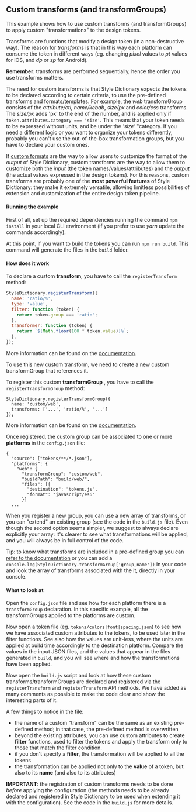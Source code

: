 ## Custom transforms (and transformGroups)

This example shows how to use custom transforms (and transformGroups) to apply custom "transformations" to the design tokens.

Transforms are functions that modify a design token (in a non-destructive way). The reason for _transforms_ is that in this way each platform can consume the token in different ways (eg. changing _pixel_ values to _pt_ values for iOS, and _dp_ or _sp_ for Android).

**Remember**: transforms are performed sequentially, hence the order you use transforms matters.

The need for custom transforms is that Style Dictionary expects the tokens to be declared according to certain criteria, to use the pre-defined transforms and formats/templates. For example, the _web_ transformGroup consists of the _attribute/cti_, _name/kebab_, _size/px_ and _color/css_ transforms.
The _size/px_ adds 'px' to the end of the number, and is applied only if `token.attributes.category === 'size'`. This means that your token needs to be expressed without units, and be under the _'size'_ "category. If you need a different logic or you want to organize your tokens differently, probably you can't use the out-of-the-box transformation groups, but you have to declare your custom ones.

If [custom formats](../custom-formats-with-templates/) are the way to allow users to customize the format of the _output_ of Style Dictionary, custom transforms are the way to allow them to customize both the _input_ (the token names/values/attributes) and the _output_ (the actual values expressed in the design tokens). For this reasons, custom transforms are probably one of the **most powerful features** of Style Dictionary: they make it extremely versatile, allowing limitless possibilities of extension and customization of the entire design token pipeline.

#### Running the example

First of all, set up the required dependencies running the command `npm install` in your local CLI environment (if you prefer to use _yarn_ update the commands accordingly).

At this point, if you want to build the tokens you can run `npm run build`. This command will generate the files in the `build` folder.

#### How does it work

To declare a custom **transform**, you have to call the `registerTransform` method:

```js
StyleDictionary.registerTransform({
  name: 'ratio/%',
  type: 'value',
  filter: function (token) {
    return token.group === 'ratio';
  },
  transformer: function (token) {
    return `${Math.floor(100 * token.value)}%`;
  },
});
```

More information can be found on the [documentation](https://amzn.github.io/style-dictionary/#/api?id=registertransform).

To use this new custom transform, we need to create a new custom transformGroup that references it.

To register this custom **transformGroup** , you have to call the `registerTransformGroup` method:

```
StyleDictionary.registerTransformGroup({
  name: 'custom/web',
  transforms: ['...', 'ratio/%', '...']
});
```

More information can be found on the [documentation](https://amzn.github.io/style-dictionary/#/api?id=registertransformgroup).

Once registered, the custom group can be associated to one or more **platforms** in the `config.json` file:

```
{
  "source": ["tokens/**/*.json"],
  "platforms": {
    "web": {
      "transformGroup": "custom/web",
      "buildPath": "build/web/",
      "files": [{
        "destination": "tokens.js",
        "format": "javascript/es6"
      }]
  ...

```

When you register a new group, you can use a new array of transforms, or you can "extend" an existing group (see the code in the `build.js` file). Even though the second option seems simpler, we suggest to always declare explicitly your array: it's clearer to see what transformations will be applied, and you will always be in full control of the code.

Tip: to know what transforms are included in a pre-defined group you can [refer to the documentation](https://amzn.github.io/style-dictionary/#/transform_groups) or you can add a `console.log(StyleDictionary.transformGroup['group_name'])`
in your code and look the array of transforms associated with the it, directly in your console.

#### What to look at

Open the `config.json` file and see how for each platform there is a `transformGroup` declaration. In this specific example, all the transformGroups applied to the platforms are custom.

Now open a token file (eg. `tokens/colors|font|spacing.json`) to see how we have associated custom attributes to the tokens, to be used later in the filter functions. See also how the values are unit-less, where the units are applied at build time accordingly to the destination platform. Compare the values in the input JSON files, and the values that appear in the files generated in `build`, and you will see where and how the transformations have been applied.

Now open the `build.js` script and look at how these custom transforms/transformGroups are declared and registered via the `registerTransform` and `registerTransform` API methods. We have added as many comments as possible to make the code clear and show the interesting parts of it.

A few things to notice in the file:

- the name of a custom "transform" can be the same as an existing pre-defined method; in that case, the pre-defined method is overwritten
- beyond the existing attributes, you can use custom attributes to create **filter** functions, used to filter the tokens and apply the transform only to those that match the filter condition.
- if you don't specify a **filter**, the transformation will be applied to all the tokens
- the transformation can be applied not only to the **value** of a token, but also to its **name** (and also to its attributes)

**IMPORTANT**: the registration of custom transforms needs to be done _before_ applying the configuration (the methods needs to be already declared and registered in Style Dictionary to be used when extending it with the configuration). See the code in the `build.js` for more details.
